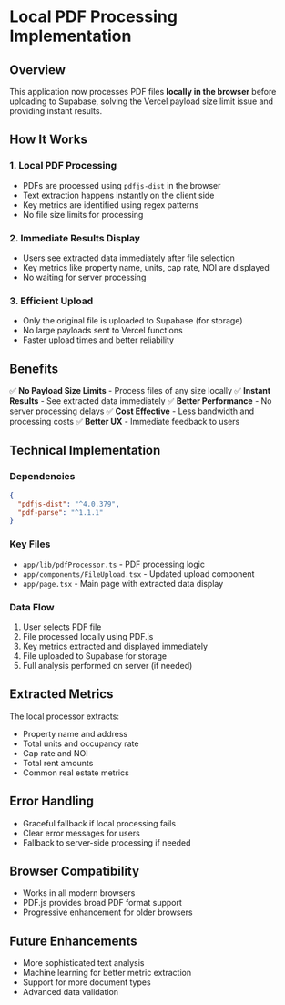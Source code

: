 # Local PDF Processing Implementation

## Overview

This application now processes PDF files **locally in the browser** before uploading to Supabase, solving the Vercel payload size limit issue and providing instant results.

## How It Works

### 1. **Local PDF Processing**
- PDFs are processed using `pdfjs-dist` in the browser
- Text extraction happens instantly on the client side
- Key metrics are identified using regex patterns
- No file size limits for processing

### 2. **Immediate Results Display**
- Users see extracted data immediately after file selection
- Key metrics like property name, units, cap rate, NOI are displayed
- No waiting for server processing

### 3. **Efficient Upload**
- Only the original file is uploaded to Supabase (for storage)
- No large payloads sent to Vercel functions
- Faster upload times and better reliability

## Benefits

✅ **No Payload Size Limits** - Process files of any size locally
✅ **Instant Results** - See extracted data immediately
✅ **Better Performance** - No server processing delays
✅ **Cost Effective** - Less bandwidth and processing costs
✅ **Better UX** - Immediate feedback to users

## Technical Implementation

### Dependencies
```json
{
  "pdfjs-dist": "^4.0.379",
  "pdf-parse": "^1.1.1"
}
```

### Key Files
- `app/lib/pdfProcessor.ts` - PDF processing logic
- `app/components/FileUpload.tsx` - Updated upload component
- `app/page.tsx` - Main page with extracted data display

### Data Flow
1. User selects PDF file
2. File processed locally using PDF.js
3. Key metrics extracted and displayed immediately
4. File uploaded to Supabase for storage
5. Full analysis performed on server (if needed)

## Extracted Metrics

The local processor extracts:
- Property name and address
- Total units and occupancy rate
- Cap rate and NOI
- Total rent amounts
- Common real estate metrics

## Error Handling

- Graceful fallback if local processing fails
- Clear error messages for users
- Fallback to server-side processing if needed

## Browser Compatibility

- Works in all modern browsers
- PDF.js provides broad PDF format support
- Progressive enhancement for older browsers

## Future Enhancements

- More sophisticated text analysis
- Machine learning for better metric extraction
- Support for more document types
- Advanced data validation
